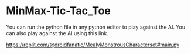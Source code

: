 # MinMax-Tic-Tac_Toe

You can run the python file in any python editor to play against the AI.
You can also play against the AI using this link.

https://replit.com/@droidfanatic/MealyMonstrousCharacterset#main.py
